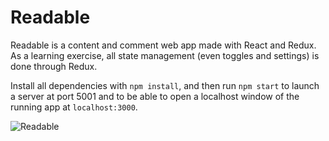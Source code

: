 # Readable

Readable is a content and comment web app made with React and Redux. As a learning exercise, all state management (even toggles and settings) is done through Redux.

Install all dependencies with ```npm install```, and then run ```npm start``` to launch a server at port 5001 and to be able to open a localhost window of the running app at ```localhost:3000```.

![Readable](http://res.cloudinary.com/dkw0kkkgd/image/upload/v1504213788/Screen_Shot_2017-08-31_at_4.08.53_PM_zg4ssa.png)
